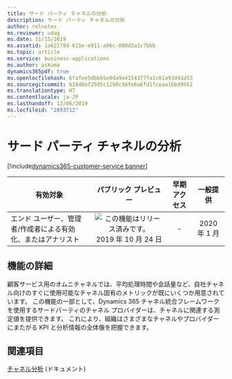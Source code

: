 ```yaml
---
title: サード パーティ チャネルの分析
description: サード パーティ チャネルの分析
author: relnotes
ms.reviewer: udag
ms.date: 11/15/2019
ms.assetid: 1a62278d-615e-e911-a96c-000d3a1c7bbb
ms.topic: article
ms.service: business-applications
ms.author: askuma
dynamics365pdf: true
ms.openlocfilehash: 6fafee5dbb65e0da9a4154377fa1c61a93d43a53
ms.sourcegitcommit: b18d8ef2595c1298c94fe6a6fd1fceaa16bd9561
ms.translationtype: HT
ms.contentlocale: ja-JP
ms.lasthandoff: 12/06/2019
ms.locfileid: "2893712"
---
```

# <a name="analytics-for-third-party-channels"></a>サード パーティ チャネルの分析
[!include[dynamics365-customer-service banner](../includes/dynamics365-customer-service.md)]

| 有効対象    |  パブリック プレビュー | 早期アクセス | 一般提供 | 
| ---------- | :----------: |:----------: |:----------: |
|エンド ユーザー、管理者/作成者による有効化、またはアナリスト|![この機能はリリース済みです。](/dynamics365-release-plan/media/green-checkmark.png "この機能はリリース済みです。") 2019 年 10 月 24 日|-| 2020 年 1 月|






## <a name="feature-details"></a>機能の詳細
<!--feature detail start -->
顧客サービス用のオムニチャネルでは、平均処理時間や会話量など、自社チャネル向けのすぐに使用可能なチャネル固有のメトリックが既にいくつか用意されています。 この機能の一部として、Dynamics 365 チャネル統合フレームワークを使用するサードパーティのチャネル プロバイダーは、チャネルに関連する測定値を提供できます。 これにより、組織はさまざまなチャネルやプロバイダーにまたがる KPI と分析情報の全体像を把握できます。
<!--feature detail end -->










## <a name="see-also"></a>関連項目

[チャネル分析](https://docs.microsoft.com/dynamics365/customer-service/channel-integration-framework/channel-analytics) (ドキュメント)
